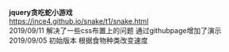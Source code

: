 <strong>jquery贪吃蛇小游戏</strong><br>https://ince4.github.io/snake/t1/snake.html
<br>2019/09/11 解决了一些css布置上的问题 通过githubpage增加了演示
<br>2019/09/05 初始版本 根据食物种类改变速度
